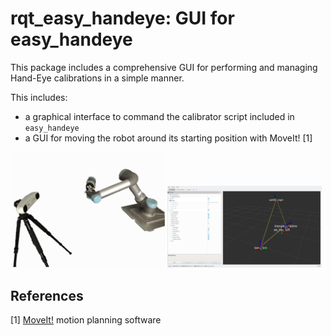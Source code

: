 rqt_easy_handeye: GUI for easy_handeye
============================================

This package includes a comprehensive GUI for performing and managing Hand-Eye calibrations in a simple manner.

This includes:
- a graphical interface to command the calibrator script included in `easy_handeye`
- a GUI for moving the robot around its starting position with MoveIt! [1]

<section>
    <img width="49%" src="../docs/img/eye_on_base_ndi_pic.png">
    <img width="49%" src="../docs/img/05_calibrated_rviz.png">
</section>

## References

[1]  [MoveIt!](http://http://moveit.ros.org/) motion planning software
